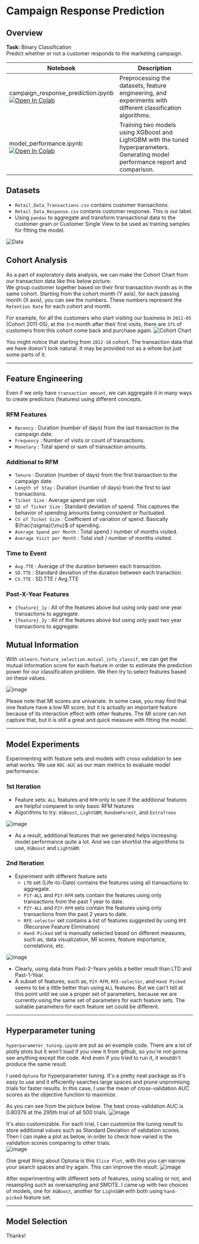# Campaign Response Prediction

## Overview

**Task:** Binary Classification  
Predict whether or not a customer responds to the marketing campaign.

| Notebook | Description | 
| --- | --- |
| campaign_response_prediction.ipynb <br/>[![Open In Colab](https://colab.research.google.com/assets/colab-badge.svg)](https://colab.research.google.com/github/tanatiem/campaign-response/blob/main/notebooks/campaign_response_prediction.ipynb) | Preprocessing the datasets, feature engineering, and experiments with different classification algorithms. | 
| model_performance.ipynb <br/>[![Open In Colab](https://colab.research.google.com/assets/colab-badge.svg)](https://colab.research.google.com/github/tanatiem/campaign-response/blob/main/notebooks/model_performance.ipynb) | Training two models using XGBoost and LightGBM with the tuned hyperparameters. Generating model performance report and comparison. | 


## Datasets
- `Retail_Data_Transactions.csv` contains customer transactions.
- `Retail_Data_Response.csv` contanis customer response. This is our label.
- Using `pandas` to aggregate and transform transactional data to the customer grain or Customer Single View to be used as training samples for fitting the model.

![Data](https://user-images.githubusercontent.com/11977931/178889405-bae9dc94-c630-4bc6-aea5-5d51524e3620.png)

## Cohort Analysis
As a part of exploratory data analysis, we can make the Cohort Chart from our transaction data like this below picture.  
We group customer together based on their first transaction month as in the same cohort. Starting from the cohort month (Y axis), for each passing month (X axis), you can see the numbers. These numbers represent the `Retention Rate` for each cohort and month.  

For example, for all the customers who start visiting our business in `2011-05` (Cohort 2011-05), at the `3rd` month after their first visits, there are `37%` of customers from this cohort come back and purchase again.
![Cohort Chart](https://user-images.githubusercontent.com/11977931/178428530-2cbcd93e-2f11-4333-889d-1072da73bc75.png)

You might notice that starting from `2012-10` cohort. The transaction data that we have doesn't look natural. It may be provided not as a whole but just some parts of it.

---

## Feature Engineering
Even if we only have `transaction amount`, we can aggregate it in many ways to create predictors (features) using different concepts.
### RFM Features
- `Recency` : Duration (number of days) from the last transaction to the campaign date.
- `Frequency` : Number of visits or count of transactions.
- `Monetary` : Total spend or sum of transaction amounts.
### Additional to RFM
- `Tenure` : Duration (number of days) from the first transaction to the campaign date.
- `Length of Stay` : Duration (number of days) from the first to last transactions.
- `Ticket Size` : Average spend per visit.
- `SD of Ticket Size` : Standard deviation of spend. This captures the behavior of spending amounts being consistent or fluctuated.
- `CV of Ticket Size` : Coefficient of variation of spend. Basically $\frac{\sigma}{\mu}$ of spending.
- `Average Spend per Month` : Total spend / number of months visited.
- `Average Visit per Month` : Total visit / number of months visited.
### Time to Event
- `Avg.TTE` : Average of the duration between each transaction.
- `SD.TTE` : Standard deviation of the duration between each tranaction.
- `CV.TTE` : SD.TTE / Avg.TTE
### Past-X-Year Features
- `{feature}_1y` : All of the features above but using only past one year transactions to aggregate.
- `{feature}_2y` : All of the features above but using only past two year transactions to aggregate.

## Mutual Information
With `sklearn.feature_selection.mutual_info_classif`, we can get the mutual information score for each feature in order to estimate the prediction power for our classification problem. We then try to select features based on these values.  

![image](https://user-images.githubusercontent.com/11977931/178439149-49d4bec4-dec3-43bf-8231-46740221a1c2.png)  

Please note that MI scores are univariate. In some case, you may find that one feature have a low MI score, but it is actually an important feature because of its interaction effect with other features. The MI score can not capture that, but it is still a great and quick measure with fitting the model.

---

## Model Experiments
Experimenting with feature sets and models with cross validation to see what works. We use `ROC-AUC` as our main metrics to evaluate model performance.

### 1st Iteration
- Feature sets: `ALL` features and `RFM` only to see if the additional features are helpful compared to only basic RFM features
- Algorithms to try: `XGBoost`, `LightGBM`, `RandomForest`, and `ExtraTrees`

![image](https://user-images.githubusercontent.com/11977931/180649915-eb997376-47d2-4ca6-9b50-a6ae7e469819.png)
- As a result, additional features that we generated helps increasing model performance quite a lot. And we can shortlist the algorithms to use, `XGBoost` and `LightGBM`.

### 2nd Iteration
- Experiment with different feature sets
  - `LTD` set (Life-to-Date) contains the features using all transactions to aggregate.
  - `P1Y-ALL` and `P1Y-RFM` sets contain the features using only transactions from the past 1 year to date.
  - `P2Y-ALL` and `P2Y-RFM` sets contain the features using only transactions from the past 2 years to date.
  - `RFE-selector` set contains a list of features suggested by using `RFE` (Recursive Feature Elimination)
  - `Hand Picked` set is manually selected based on different measures, such as, data visualization, MI scores, feature importance, correlations, etc.
  
![image](https://user-images.githubusercontent.com/11977931/180650662-ed401b95-42bc-45b3-9c25-f7aff6713d73.png)

- Clearly, using data from Past-2-Years yeilds a better result than LTD and Past-1-Year.
- A subset of features, such as, `P2Y-RFM`, `RFE-selector`, and `Hand Picked` seems to be a little better than using `ALL` features. But we can't tell at this point until we use a proper set of parameters, because we are currently using the same set of parameters for each feature sets. The suitable parameters for each feature set could be different. 

---

## Hyperparameter tuning
`hyperparameter_tuning.ipynb` are put as an example code. There are a lot of plotly plots but it won't load if you view it from github, so you're not gonna see anything except the code. And even if you tried to run it, it wouldn't produce the same result.  

I used `Optuna` for hyperparameter tuning. It's a pretty neat package as it's easy to use and it efficiently searches large spaces and prune unpromising trials for faster results. In this case, I use the mean of cross-validation AUC scores as the objective function to maximize.

As you can see from the picture below. The best cross-validation AUC is 0.80379 at the 295th trial of all 500 trials.
![image](https://user-images.githubusercontent.com/11977931/180652417-df9d275a-744b-4873-a78f-106281e4c3d3.png)

It's also customizable. For each trial, I can customize the tuning result to store additional values such as Standard Deviation of validation scores.  
Then I can make a plot as below, in order to check how varied is the validation scores comparing to other trials.  
![image](https://user-images.githubusercontent.com/11977931/180652013-3392530d-967d-4b6d-828e-81c5e31478fa.png)

One great thing about Optuna is this `Slice Plot`, with this you can narrow your search spaces and try again. This can improve the result.
![image](https://user-images.githubusercontent.com/11977931/180652928-f24309b4-c4c1-4f96-9787-3837ddc0ef47.png)

After experimenting with different sets of features, using scaling or not, and resampling such as oversampling and SMOTE. I came up with two choices of models, one for `XGBoost`, another for `LightGBM` with both using `hand-picked` feature set.

---

## Model Selection




Thanks!


